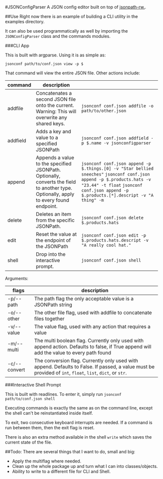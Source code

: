 #JSONConfigParser
A JSON config editor built on top of [jsonpath-rw.](https://github.com/kennknowles/python-jsonpath-rw/).

##Use
Right now there is an example of building a CLI utility in the examples directory.

It can also be used programmatically as well by importing the `JSONConfigParser` class and the commands modules.

###CLI App

This is built with argparse. Using it is as simple as:

    jsonconf path/to/conf.json view -p $

That command will view the entire JSON file. Other actions include:

| command  | description                                                                                                                           |                                                                                                                                                                                                                                |
|----------|---------------------------------------------------------------------------------------------------------------------------------------|--------------------------------------------------------------------------------------------------------------------------------------------------------------------------------------------------------------------------------|
| addfile  | Concatenates a second JSON file onto the current. Warning: This will overwrite any shared keys.                                       | `jsonconf conf.json addfile -o path/to/other.json`                                                                                                                                                                         |
| addfield | Adds a key and value to a specified JSONPath                                                                                          | `jsonconf conf.json addfield -p $.name -v jsonconfigparser`                                                                                                                                                                |
| append   | Appends a value to the specified JSONPath. Optionally, converts the field to another type. Optionally, apply to every found endpoint. | `jsonconf conf.json append -p $.things.[0] -v "Star bellied sneeches"`  `jsonconf conf.json append -p $.products.hats -v "23.44" -t float`  `jsonconf conf.json append -p $.products.[*].descript -v "A thing" -m` |
| delete   | Deletes an item from the specific JSONPath.                                                                                           | `jsonconf conf.json delete $.products.hats`                                                                                                                                                                                |
| edit     | Reset the value at the endpoint of the JSONPath                                                                                       | `jsonconf conf.json edit -p $.products.hats.descript -v "A really cool hat."`                                                                                                                                              |
| shell    | Drop into the interactive prompt.                                                                                                     | `jsonconf conf.json shell`   |

Arguments:

| flags        | description                                                                                                                                               |
|--------------|-----------------------------------------------------------------------------------------------------------------------------------------------------------|
| -p/--path    | The path flag the only acceptable value is a JSONPath string                                                                                              |
| -o/--other   | The other file flag, used with addfile to concatenate files together                                                                                      |
| -v/--value   | The value flag, used with any action that requires a value                                                                                                |
| -m/--multi   | The multi boolean flag. Currently only used with append action. Defaults to false, if True append will add the value to every path found                  |
| -c/--convert | The conversion flag. Currently only used with append. Defaults to False. If passed, a value must be provided of `int`, `float`, `list`, `dict`, or `str`. |

###Interactive Shell Prompt

This is built with readlines. To enter it, simply run `jsonconf path/to/conf.json shell`

Executing commands is exactly the same as on the command line, except the shell can't be reinstantiated inside itself.

To exit, two consecutive keyboard interrupts are needed. If a command is run between them, then the exit flag is reset.

There is also an extra method available in the shell `write` which saves the current state of the file.

##Todo:
There are several things that I want to do, small and big:

* Apply the multiflag where needed.
* Clean up the whole package up and turn what I can into classes/objects.
* Ability to write to a different file for CLI and Shell.

